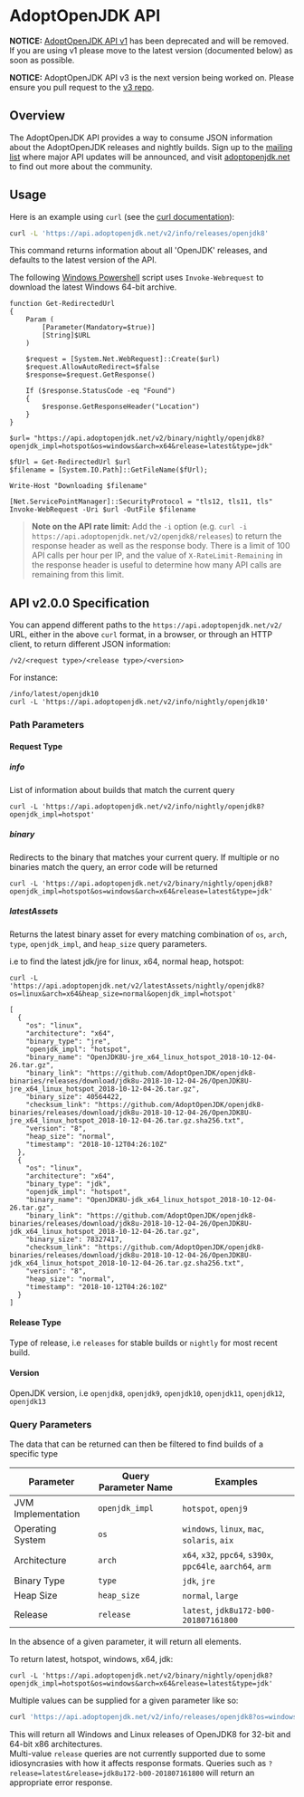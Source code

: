 # AdoptOpenJDK API

**NOTICE:** [AdoptOpenJDK API v1](/README.v1.md) has been deprecated and will be removed.
If you are using v1 please move to the latest version (documented below) as soon as possible.

**NOTICE:** AdoptOpenJDK API v3 is the next version being worked on.
Please ensure you pull request to the [v3 repo](https://github.com/AdoptOpenJDK/openjdk-api-v3).

## Overview

The AdoptOpenJDK API provides a way to consume JSON information about the AdoptOpenJDK releases and nightly builds.  Sign up to the [mailing list](https://mail.openjdk.java.net/mailman/listinfo/adoption-discuss) where major API updates will be announced, and visit [adoptopenjdk.net](https://adoptopenjdk.net) to find out more about the community.

## Usage

Here is an example using `curl` (see the [curl documentation](https://curl.haxx.se/docs/tooldocs.html)):

```bash
curl -L 'https://api.adoptopenjdk.net/v2/info/releases/openjdk8'
```

This command returns information about all 'OpenJDK' releases, and defaults to the latest version of the API.

The following [Windows Powershell](https://docs.microsoft.com/en-us/powershell/scripting/getting-started/getting-started-with-windows-powershell?view=powershell-6) script uses `Invoke-Webrequest` to download the latest Windows 64-bit archive.
```
function Get-RedirectedUrl
{
    Param (
        [Parameter(Mandatory=$true)]
        [String]$URL
    )

    $request = [System.Net.WebRequest]::Create($url)
    $request.AllowAutoRedirect=$false
    $response=$request.GetResponse()

    If ($response.StatusCode -eq "Found")
    {
        $response.GetResponseHeader("Location")
    }
}

$url= "https://api.adoptopenjdk.net/v2/binary/nightly/openjdk8?openjdk_impl=hotspot&os=windows&arch=x64&release=latest&type=jdk"

$fUrl = Get-RedirectedUrl $url
$filename = [System.IO.Path]::GetFileName($fUrl);

Write-Host "Downloading $filename"

[Net.ServicePointManager]::SecurityProtocol = "tls12, tls11, tls"
Invoke-WebRequest -Uri $url -OutFile $filename
```

> **Note on the API rate limit:** Add the `-i` option (e.g. `curl -i https://api.adoptopenjdk.net/v2/openjdk8/releases`) to return the response header as well as the response body. There is a limit of 100 API calls per hour per IP, and the value of `X-RateLimit-Remaining` in the response header is useful to determine how many API calls are remaining from this limit.

## API v2.0.0 Specification

You can append different paths to the `https://api.adoptopenjdk.net/v2/` URL, either in the above `curl` format, in a browser, or through an HTTP client, to return different JSON information:

```
/v2/<request type>/<release type>/<version>
```

For instance:

```
/info/latest/openjdk10
curl -L 'https://api.adoptopenjdk.net/v2/info/nightly/openjdk10'
```

### Path Parameters

#### Request Type

##### info

List of information about builds that match the current query

```
curl -L 'https://api.adoptopenjdk.net/v2/info/nightly/openjdk8?openjdk_impl=hotspot'
```

##### binary
Redirects to the binary that matches your current query. If multiple or no binaries match the query, an error code will be returned

```
curl -L 'https://api.adoptopenjdk.net/v2/binary/nightly/openjdk8?openjdk_impl=hotspot&os=windows&arch=x64&release=latest&type=jdk'
```

##### latestAssets
Returns the latest binary asset for every matching combination of `os`, `arch`, `type`, `openjdk_impl`, and `heap_size` query parameters.

i.e to find the latest jdk/jre for linux, x64, normal heap, hotspot:

```
curl -L 'https://api.adoptopenjdk.net/v2/latestAssets/nightly/openjdk8?os=linux&arch=x64&heap_size=normal&openjdk_impl=hotspot'

[
  {
    "os": "linux",
    "architecture": "x64",
    "binary_type": "jre",
    "openjdk_impl": "hotspot",
    "binary_name": "OpenJDK8U-jre_x64_linux_hotspot_2018-10-12-04-26.tar.gz",
    "binary_link": "https://github.com/AdoptOpenJDK/openjdk8-binaries/releases/download/jdk8u-2018-10-12-04-26/OpenJDK8U-jre_x64_linux_hotspot_2018-10-12-04-26.tar.gz",
    "binary_size": 40564422,
    "checksum_link": "https://github.com/AdoptOpenJDK/openjdk8-binaries/releases/download/jdk8u-2018-10-12-04-26/OpenJDK8U-jre_x64_linux_hotspot_2018-10-12-04-26.tar.gz.sha256.txt",
    "version": "8",
    "heap_size": "normal",
    "timestamp": "2018-10-12T04:26:10Z"
  },
  {
    "os": "linux",
    "architecture": "x64",
    "binary_type": "jdk",
    "openjdk_impl": "hotspot",
    "binary_name": "OpenJDK8U-jdk_x64_linux_hotspot_2018-10-12-04-26.tar.gz",
    "binary_link": "https://github.com/AdoptOpenJDK/openjdk8-binaries/releases/download/jdk8u-2018-10-12-04-26/OpenJDK8U-jdk_x64_linux_hotspot_2018-10-12-04-26.tar.gz",
    "binary_size": 78327417,
    "checksum_link": "https://github.com/AdoptOpenJDK/openjdk8-binaries/releases/download/jdk8u-2018-10-12-04-26/OpenJDK8U-jdk_x64_linux_hotspot_2018-10-12-04-26.tar.gz.sha256.txt",
    "version": "8",
    "heap_size": "normal",
    "timestamp": "2018-10-12T04:26:10Z"
  }
]
```

#### Release Type

Type of release, i.e `releases` for stable builds or `nightly` for most recent build.

#### Version

OpenJDK version, i.e `openjdk8`, `openjdk9`, `openjdk10`, `openjdk11`, `openjdk12`, `openjdk13` 

### Query Parameters

The data that can be returned can then be filtered to find builds of a specific type

| Parameter | Query Parameter Name | Examples |
|-----------|----------------------|----------|
| JVM Implementation | `openjdk_impl` | `hotspot`, `openj9` |
| Operating System | `os` | `windows`, `linux`, `mac`, `solaris`, `aix` |
| Architecture | `arch` | `x64`, `x32`, `ppc64`, `s390x`, `ppc64le`, `aarch64`, `arm` |
| Binary Type | `type` | `jdk`, `jre` |
| Heap Size | `heap_size` | `normal`, `large` |
| Release | `release` | `latest`, `jdk8u172-b00-201807161800` |

In the absence of a given parameter, it will return all elements. 

To return latest, hotspot, windows, x64, jdk:
```
curl -L 'https://api.adoptopenjdk.net/v2/binary/nightly/openjdk8?openjdk_impl=hotspot&os=windows&arch=x64&release=latest&type=jdk'
```

Multiple values can be supplied for a given parameter like so:
```sh
curl 'https://api.adoptopenjdk.net/v2/info/releases/openjdk8?os=windows&os=linux&arch=x32&arch=x64'
```
This will return all Windows and Linux releases of OpenJDK8 for 32-bit and 64-bit x86 architectures.  
Multi-value `release` queries are not currently supported due to some idiosyncrasies with how it affects response 
formats. Queries such as `?release=latest&release=jdk8u172-b00-201807161800` will return an appropriate error response.
